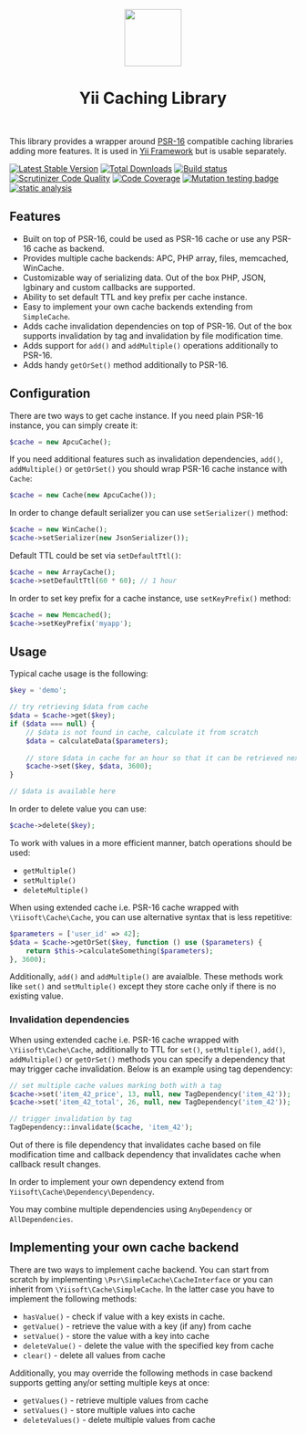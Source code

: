 <p align="center">
    <a href="https://github.com/yiisoft" target="_blank">
        <img src="https://avatars0.githubusercontent.com/u/993323" height="100px">
    </a>
    <h1 align="center">Yii Caching Library</h1>
    <br>
</p>

This library provides a wrapper around [PSR-16] compatible caching libraries adding more features.
It is used in [Yii Framework] but is usable separately.

[PSR-16]: https://www.php-fig.org/psr/psr-16/
[Yii Framework]: https://www.yiiframework.com/

[![Latest Stable Version](https://poser.pugx.org/yiisoft/cache/v/stable.png)](https://packagist.org/packages/yiisoft/cache)
[![Total Downloads](https://poser.pugx.org/yiisoft/cache/downloads.png)](https://packagist.org/packages/yiisoft/cache)
[![Build status](https://github.com/yiisoft/cache/workflows/build/badge.svg)](https://github.com/yiisoft/cache/actions?query=workflow%3Abuild)
[![Scrutinizer Code Quality](https://scrutinizer-ci.com/g/yiisoft/cache/badges/quality-score.png?b=master)](https://scrutinizer-ci.com/g/yiisoft/cache/?branch=master)
[![Code Coverage](https://scrutinizer-ci.com/g/yiisoft/cache/badges/coverage.png?b=master)](https://scrutinizer-ci.com/g/yiisoft/cache/?branch=master)
[![Mutation testing badge](https://img.shields.io/endpoint?style=flat&url=https%3A%2F%2Fbadge-api.stryker-mutator.io%2Fgithub.com%2Fyiisoft%2Fcache%2Fmaster)](https://dashboard.stryker-mutator.io/reports/github.com/yiisoft/cache/master)
[![static analysis](https://github.com/yiisoft/cache/workflows/static%20analysis/badge.svg)](https://github.com/yiisoft/cache/actions?query=workflow%3A%22static+analysis%22)

## Features

- Built on top of PSR-16, could be used as PSR-16 cache or use any PSR-16 cache as backend.
- Provides multiple cache backends: APC, PHP array, files, memcached, WinCache.
- Customizable way of serializing data. Out of the box PHP, JSON, Igbinary and custom callbacks are supported.
- Ability to set default TTL and key prefix per cache instance.
- Easy to implement your own cache backends extending from `SimpleCache`.
- Adds cache invalidation dependencies on top of PSR-16. Out of the box supports invalidation by tag and invalidation by 
  file modification time.
- Adds support for `add()` and `addMultiple()` operations additionally to PSR-16.
- Adds handy `getOrSet()` method additionally to PSR-16.

## Configuration

There are two ways to get cache instance. If you need plain PSR-16 instance, you can simply create it:

```php
$cache = new ApcuCache();
```

If you need additional features such as invalidation dependencies, `add()`, `addMultiple()` or `getOrSet()` you should
wrap PSR-16 cache instance with `Cache`:

```php
$cache = new Cache(new ApcuCache());
```

In order to change default serializer you can use `setSerializer()` method:

```php
$cache = new WinCache();
$cache->setSerializer(new JsonSerializer());
```

Default TTL could be set via `setDefaultTtl()`:

```php
$cache = new ArrayCache();
$cache->setDefaultTtl(60 * 60); // 1 hour
```

In order to set key prefix for a cache instance, use `setKeyPrefix()` method:

```php
$cache = new Memcached();
$cache->setKeyPrefix('myapp');
```

## Usage

Typical cache usage is the following:

```php
$key = 'demo';

// try retrieving $data from cache
$data = $cache->get($key);
if ($data === null) {
    // $data is not found in cache, calculate it from scratch
    $data = calculateData($parameters);
    
    // store $data in cache for an hour so that it can be retrieved next time
    $cache->set($key, $data, 3600);
}

// $data is available here
```

In order to delete value you can use:

```php
$cache->delete($key);
```

To work with values in a more efficient manner, batch operations should be used:

- `getMultiple()`
- `setMultiple()`
- `deleteMultiple()`

When using extended cache i.e. PSR-16 cache wrapped with `\Yiisoft\Cache\Cache`, you can use alternative syntax that
is less repetitive:

```php
$parameters = ['user_id' => 42];
$data = $cache->getOrSet($key, function () use ($parameters) {
    return $this->calculateSomething($parameters);
}, 3600);
```

Additionally, `add()` and `addMultiple()` are avaialble. These methods work like `set()` and `setMultiple()` except
they store cache only if there is no existing value.

### Invalidation dependencies

When using extended cache i.e. PSR-16 cache wrapped with `\Yiisoft\Cache\Cache`, additionally to TTL for `set()`,
`setMultiple()`, `add()`, `addMultiple()` or `getOrSet()` methods you can specify a dependency that may trigger cache
invalidation. Below is an example using tag dependency:

```php
// set multiple cache values marking both with a tag
$cache->set('item_42_price', 13, null, new TagDependency('item_42'));
$cache->set('item_42_total', 26, null, new TagDependency('item_42'));

// trigger invalidation by tag
TagDependency::invalidate($cache, 'item_42');
```

Out of there is file dependency that invalidates cache based on file modification time and callback dependency that
invalidates cache when callback result changes.

In order to implement your own dependency extend from `Yiisoft\Cache\Dependency\Dependency`.

You may combine multiple dependencies using `AnyDependency` or `AllDependencies`. 


## Implementing your own cache backend

There are two ways to implement cache backend. You can start from scratch by implementing `\Psr\SimpleCache\CacheInterface`
or you can inherit from `\Yiisoft\Cache\SimpleCache`. In the latter case you have to implement the following methods:

- `hasValue()` - check if value with a key exists in cache.
- `getValue()` - retrieve the value with a key (if any) from cache
- `setValue()` - store the value with a key into cache
- `deleteValue()` - delete the value with the specified key from cache
- `clear()` - delete all values from cache

Additionally, you may override the following methods in case backend supports getting any/or setting multiple keys
at once:

- `getValues()` - retrieve multiple values from cache
- `setValues()` - store multiple values into cache
- `deleteValues()` - delete multiple values from cache

